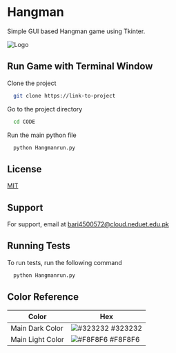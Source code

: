 # Hangman

Simple GUI based Hangman game using Tkinter.


![Logo](https://serving.photos.photobox.com/8605725862175fcb84e7a69ac61b0d6f5f365c4a44894fa4e5d9132c62406d1158771ef0.jpg)


## Run Game with Terminal Window

Clone the project

```bash
  git clone https://link-to-project
```

Go to the project directory

```bash
  cd CODE
```


Run the main python file

```bash
  python Hangmanrun.py
```


## License

[MIT](https://choosealicense.com/licenses/mit/)


## Support

For support, email at bari4500572@cloud.neduet.edu.pk


## Running Tests

To run tests, run the following command

```bash
  python Hangmanrun.py
```

## Color Reference

| Color             | Hex                                                                |
| ----------------- | ------------------------------------------------------------------ |
| Main Dark Color | ![#323232](https://via.placeholder.com/10/323232?text=+) #323232 |
| Main Light Color | ![#F8F8F6](https://via.placeholder.com/10/f8f8f6?text=+) #F8F8F6 |
